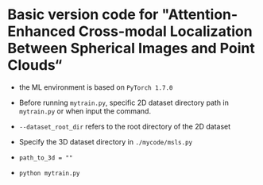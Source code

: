 # Basic version code for "Attention-Enhanced Cross-modal Localization Between Spherical Images and Point Clouds“

+ the ML environment is based on `PyTorch 1.7.0`

+ Before running `mytrain.py`, specific 2D dataset directory path in `mytrain.py` or when input the command.

 - `--dataset_root_dir` refers to the root directory of the 2D dataset

+ Specify the 3D dataset directory in `./mycode/msls.py`

 - `path_to_3d = ""`

+ `python mytrain.py`
